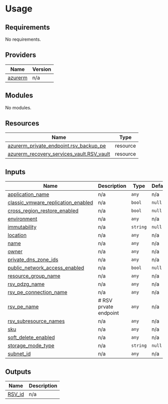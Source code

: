 # Usage

<!--- BEGIN_TF_DOCS --->
## Requirements

No requirements.

## Providers

| Name | Version |
|------|---------|
| <a name="provider_azurerm"></a> [azurerm](#provider\_azurerm) | n/a |

## Modules

No modules.

## Resources

| Name | Type |
|------|------|
| [azurerm_private_endpoint.rsv_backup_pe](https://registry.terraform.io/providers/hashicorp/azurerm/latest/docs/resources/private_endpoint) | resource |
| [azurerm_recovery_services_vault.RSV_vault](https://registry.terraform.io/providers/hashicorp/azurerm/latest/docs/resources/recovery_services_vault) | resource |

## Inputs

| Name | Description | Type | Default | Required |
|------|-------------|------|---------|:--------:|
| <a name="input_application_name"></a> [application\_name](#input\_application\_name) | n/a | `any` | n/a | yes |
| <a name="input_classic_vmware_replication_enabled"></a> [classic\_vmware\_replication\_enabled](#input\_classic\_vmware\_replication\_enabled) | n/a | `bool` | `null` | no |
| <a name="input_cross_region_restore_enabled"></a> [cross\_region\_restore\_enabled](#input\_cross\_region\_restore\_enabled) | n/a | `bool` | `null` | no |
| <a name="input_environment"></a> [environment](#input\_environment) | n/a | `any` | n/a | yes |
| <a name="input_immutability"></a> [immutability](#input\_immutability) | n/a | `string` | `null` | no |
| <a name="input_location"></a> [location](#input\_location) | n/a | `any` | n/a | yes |
| <a name="input_name"></a> [name](#input\_name) | n/a | `any` | n/a | yes |
| <a name="input_owner"></a> [owner](#input\_owner) | n/a | `any` | n/a | yes |
| <a name="input_private_dns_zone_ids"></a> [private\_dns\_zone\_ids](#input\_private\_dns\_zone\_ids) | n/a | `any` | n/a | yes |
| <a name="input_public_network_access_enabled"></a> [public\_network\_access\_enabled](#input\_public\_network\_access\_enabled) | n/a | `bool` | `null` | no |
| <a name="input_resource_group_name"></a> [resource\_group\_name](#input\_resource\_group\_name) | n/a | `any` | n/a | yes |
| <a name="input_rsv_pdzg_name"></a> [rsv\_pdzg\_name](#input\_rsv\_pdzg\_name) | n/a | `any` | n/a | yes |
| <a name="input_rsv_pe_connection_name"></a> [rsv\_pe\_connection\_name](#input\_rsv\_pe\_connection\_name) | n/a | `any` | n/a | yes |
| <a name="input_rsv_pe_name"></a> [rsv\_pe\_name](#input\_rsv\_pe\_name) | # RSV prvate endpoint | `any` | n/a | yes |
| <a name="input_rsv_subresource_names"></a> [rsv\_subresource\_names](#input\_rsv\_subresource\_names) | n/a | `any` | n/a | yes |
| <a name="input_sku"></a> [sku](#input\_sku) | n/a | `any` | n/a | yes |
| <a name="input_soft_delete_enabled"></a> [soft\_delete\_enabled](#input\_soft\_delete\_enabled) | n/a | `any` | n/a | yes |
| <a name="input_storage_mode_type"></a> [storage\_mode\_type](#input\_storage\_mode\_type) | n/a | `string` | `null` | no |
| <a name="input_subnet_id"></a> [subnet\_id](#input\_subnet\_id) | n/a | `any` | n/a | yes |

## Outputs

| Name | Description |
|------|-------------|
| <a name="output_RSV_id"></a> [RSV\_id](#output\_RSV\_id) | n/a |

<!--- END_TF_DOCS --->
